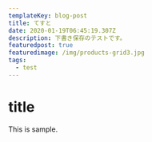 ```yaml
---
templateKey: blog-post
title: てすと
date: 2020-01-19T06:45:19.307Z
description: 下書き保存のテストです。
featuredpost: true
featuredimage: /img/products-grid3.jpg
tags:
  - test
---
```

# title

This is sample.
